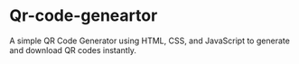 # Qr-code-geneartor
A simple QR Code Generator using HTML, CSS, and JavaScript to generate and download QR codes instantly.
